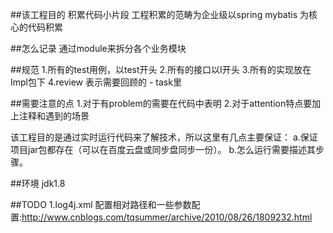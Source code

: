 ##该工程目的
积累代码小片段
工程积累的范畴为企业级以spring mybatis 为核心的代码积累

##怎么记录
通过module来拆分各个业务模块

##规范
1.所有的test用例，以test开头
2.所有的接口以I开头
3.所有的实现放在Impl包下
4.review 表示需要回顾的  - task里


##需要注意的点
1.对于有problem的需要在代码中表明
2.对于attention特点要加上注释和遇到的场景

该工程目的是通过实时运行代码来了解技术，所以这里有几点主要保证：
a.保证项目jar包都存在（可以在百度云盘或同步盘同步一份）。
b.怎么运行需要描述其步骤。

##环境
jdk1.8

##TODO
1.log4j.xml 配置相对路径和一些参数配置:http://www.cnblogs.com/tqsummer/archive/2010/08/26/1809232.html


